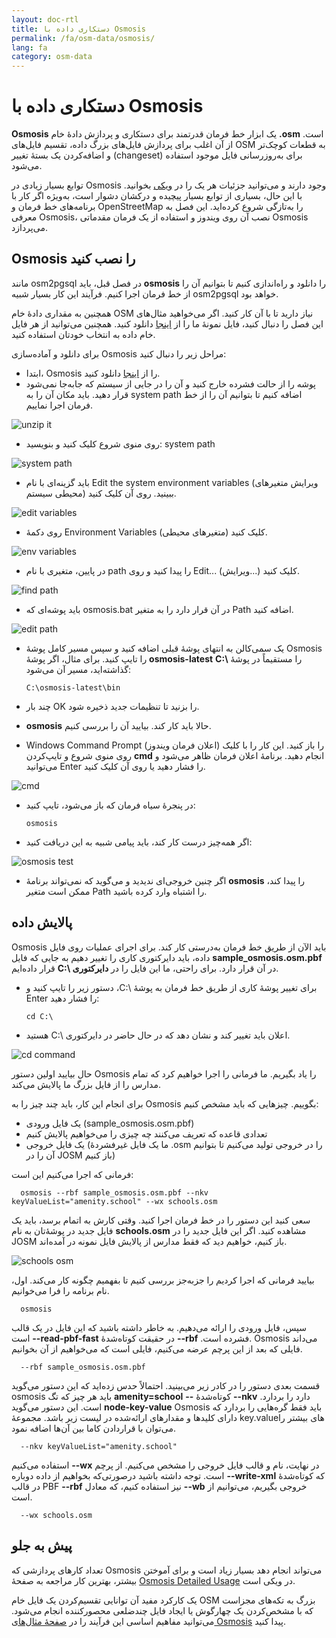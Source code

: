 ```yaml
---
layout: doc-rtl
title: دستکاری داده با Osmosis
permalink: /fa/osm-data/osmosis/
lang: fa
category: osm-data
---
```


دستکاری داده با Osmosis
===============================


**Osmosis** یک ابزار خط فرمان قدرتمند برای دستکاری و پردازش دادهٔ خام **‎.osm** است. از آن اغلب برای پردازش فایل‌های بزرگ داده، تقسیم فایل‌های OSM به قطعات کوچک‌تر و اضافه‌کردن یک بستهٔ تغییر (changeset) برای به‌روزرسانی فایل موجود استفاده می‌شود.  

توابع بسیار زیادی در Osmosis وجود دارند و می‌توانید جزئیات هر یک را در [ویکی](http://wiki.openstreetmap.org/wiki/Osmosis/Detailed_Usage_0.41) بخوانید. با این حال، بسیاری از توابع بسیار پیچیده و درکشان دشوار است، به‌ویژه اگر کار با برنامه‌های خط فرمان و OpenStreetMap را به‌تازگی شروع کرده‌اید. این فصل به معرفی Osmosis، نصب آن روی ویندوز و استفاده از یک فرمان مقدماتی Osmosis می‌پردازد.  

Osmosis را نصب کنید
----------------

مانند osm2pgsql در فصل قبل، باید **osmosis** را دانلود و راه‌اندازی کنیم تا بتوانیم آن را از خط فرمان اجرا کنیم. فرآیند این کار بسیار شبیه osm2pgsql خواهد بود.  

همچنین به مقداری دادهٔ خام OSM نیاز دارید تا با آن کار کنید. اگر می‌خواهید مثال‌های این فصل را دنبال کنید، فایل نمونهٔ ما را از [اینجا](/files/sample_osmosis.osm.pbf) دانلود کنید. همچنین می‌توانید از هر فایل خام داده به انتخاب خودتان استفاده کنید.  

برای دانلود و آماده‌سازی Osmosis مراحل زیر را دنبال کنید:  

- ابتدا، Osmosis را از [اینجا](http://bretth.dev.openstreetmap.org/osmosis-build/osmosis-latest.zip) دانلود کنید.  
- پوشه را از حالت فشرده خارج کنید و آن را در جایی از سیستم که جابه‌جا نمی‌شود قرار دهید. باید مکان آن را به system path اضافه کنیم تا بتوانیم آن را از خط فرمان اجرا نماییم.  

![unzip it][]

- روی منوی شروع کلیک کنید و بنویسید: system path  

![system path][]

- باید گزینه‌ای با نام Edit the system environment variables (ویرایش متغیرهای محیطی سیستم) ببینید. روی آن کلیک کنید.  

![edit variables][]

- روی دکمهٔ Environment Variables (متغیرهای محیطی) کلیک کنید.  

![env variables][]

- در پایین، متغیری با نام path را پیدا کنید و روی Edit...‎ (ویرایش...) کلیک کنید.  

![find path][]

- باید پوشه‌ای که osmosis.bat در آن قرار دارد را به متغیر Path اضافه کنید.  

![edit path][]

- یک سمی‌کالن به انتهای پوشهٔ قبلی اضافه کنید و سپس مسیر کامل پوشهٔ Osmosis را تایپ کنید. برای مثال، اگر پوشهٔ **osmosis-latest** را مستقیماً در پوشهٔ **<span dir="ltr">C:\\</span>** گذاشته‌اید، مسیر آن می‌شود:  
	
      C:\osmosis-latest\bin

- چند بار OK را بزنید تا تنظیمات جدید ذخیره شود.  
- **osmosis** حالا باید کار کند. بیایید آن را بررسی کنیم.  
- Windows Command Prompt (اعلان فرمان ویندوز) را باز کنید. این کار را با کلیک روی منوی شروع و تایپ‌کردن **cmd** انجام دهید. برنامهٔ اعلان فرمان ظاهر می‌شود و می‌توانید Enter را فشار دهید یا روی آن کلیک کنید.  

![cmd][]

- در پنجرهٔ سیاه فرمان که باز می‌شود، تایپ کنید:  

      osmosis

- اگر همه‌چیز درست کار کند، باید پیامی شبیه به این دریافت کنید:  

![osmosis test][]

- اگر چنین خروجی‌ای ندیدید و می‌گوید که نمی‌تواند برنامهٔ **osmosis** را پیدا کند، ممکن است متغیر Path را اشتباه وارد کرده باشید.  

پالایش داده
---------------

Osmosis باید الآن از طریق خط فرمان به‌درستی کار کند. برای اجرای عملیات روی فایل داده، باید دایرکتوری کاری را تغییر دهیم به جایی که فایل **sample_osmosis.osm.pbf** در آن قرار دارد. برای راحتی، ما این فایل را در **دایرکتوری <span dir="ltr">C:\\</span>** قرار داده‌ایم.  

- برای تغییر پوشهٔ کاری از طریق خط فرمان به پوشهٔ <span dir="ltr">C:\\</span>، دستور زیر را تایپ کنید و Enter را فشار دهید:  

      cd C:\
    
- اعلان باید تغییر کند و نشان دهد که در حال حاضر در دایرکتوری <span dir="ltr">C:\\</span> هستید.  

![cd command][]

حال بیایید اولین دستور Osmosis را یاد بگیریم. ما فرمانی را اجرا خواهیم کرد که تمام مدارس را از فایل بزرگ ما پالایش می‌کند.  

برای انجام این کار، باید چند چیز را به Osmosis بگوییم. چیزهایی که باید مشخص کنیم:  

- یک فایل ورودی (sample_osmosis.osm.pbf)  
- تعدادی قاعده که تعریف می‌کنند چه چیزی را می‌خواهیم پالایش کنیم  
- یک فایل خروجی (ما یک فایل غیرفشردهٔ ‎.osm را در خروجی تولید می‌کنیم تا بتوانیم آن را در JOSM باز کنیم)  

فرمانی که اجرا می‌کنیم این است:  

      osmosis --rbf sample_osmosis.osm.pbf --nkv keyValueList="amenity.school" --wx schools.osm

سعی کنید این دستور را در خط فرمان اجرا کنید. وقتی کارش به اتمام برسد، باید یک فایل جدید در پوشهٔ‌تان به نام **schools.osm** مشاهده کنید. اگر این فایل جدید را در JOSM باز کنیم، خواهیم دید که فقط مدارس از پالایش فایل نمونه در آمده‌اند.  

![schools osm][]

بیایید فرمانی که اجرا کردیم را جزبه‌جز بررسی کنیم تا بفهمیم چگونه کار می‌کند. اول، نام برنامه را فرا می‌خوانیم.

      osmosis

سپس، فایل ورودی را ارائه می‌دهیم. به خاطر داشته باشید که این فایل در یک قالب فشرده است. **<span dir="ltr">--rbf</span>** در حقیقت کوتاه‌شدهٔ  **<span dir="ltr">--read-pbf-fast</span>** است. Osmosis می‌داند فایلی که بعد از این پرچم عرضه می‌کنیم، فایلی است که می‌خواهیم از آن بخوانیم.  

      --rbf sample_osmosis.osm.pbf

قسمت بعدی دستور را در کادر زیر می‌بینید. احتمالاً حدس زده‌اید که این دستور می‌گوید osmosis باید هر چیز که تگ **amenity=school** دارد را بردارد. **<span dir="ltr">--nkv</span>** کوتاه‌شدهٔ **<span dir="ltr">--node-key-value</span>** است. این دستور می‌گوید Osmosis باید فقط گره‌هایی را بردارد که دارای کلیدها و مقدارهای ارائه‌شده در لیست زیر باشد. مجموعهٔ key.valueهای بیشتر را می‌توان با قراردادن کاما بین آن‌ها اضافه نمود.  

      --nkv keyValueList="amenity.school"

در نهایت، نام و قالب فایل خروجی را مشخص می‌کنیم. از پرچم **<span dir="ltr">--wx</span>** استفاده می‌کنیم که کوتاه‌شدهٔ **<span dir="ltr">--write-xml</span>** است. توجه داشته باشید درصورتی‌که بخواهیم از داده دوباره در قالب PBF خروجی بگیریم، می‌توانیم از **<span dir="ltr">--wb</span>** نیز استفاده کنیم، که معادل **<span dir="ltr">--rbf</span>** است.  

      --wx schools.osm

پیش به جلو
---------------

تعداد کارهای پردازشی که Osmosis می‌تواند انجام دهد بسیار زیاد است و برای آموختن بیشتر، بهترین کار مراجعه به صفحهٔ [Osmosis Detailed Usage](http://wiki.openstreetmap.org/wiki/Osmosis/Detailed_Usage_0.43) در ویکی است.  

یک کارکرد مفید آن توانایی تقسیم‌کردن یک فایل خام OSM بزرگ به تکه‌های مجزاست که با مشخص‌کردن یک چهارگوش یا ایجاد فایل چندضلعی محصورکننده انجام می‌شود. می‌توانید مفاهیم  اساسی این فرآیند را در [صفحهٔ مثال‌های Osmosis](http://wiki.openstreetmap.org/wiki/Osmosis/Examples) پیدا کنید.  

[unzip it]: /images/osm-data/unzip-it.png
[system path]: /images/osm-data/system-path.png
[edit variables]: /images/osm-data/edit-environment-variables.png
[env variables]: /images/osm-data/environment-variables.png
[find path]: /images/osm-data/find-path.png
[edit path]: /images/osm-data/edit-path-variable.png
[cmd]: /images/osm-data/cmd.png
[osmosis test]: /images/osm-data/osmosis-test.png
[cd command]: /images/osm-data/cd-command.png
[schools osm]: /images/osm-data/schools-osm.png


